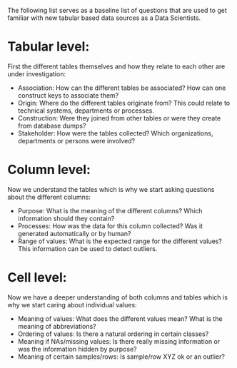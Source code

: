 The following list serves as a baseline list of questions that are used to get familiar with new tabular based data sources as a Data Scientists. 

# Tabular level:

First the different tables themselves and how they relate to each other are under investigation:

*   Association: How can the different tables be associated? How can one construct keys to associate them?
*   Origin: Where do the different tables originate from? This could relate to technical systems, departments or processes.
*   Construction: Were they joined from other tables or were they create from database dumps?
*   Stakeholder: How were the tables collected? Which organizations, departments or persons were involved?

#  Column level: 

Now we understand the tables which is why we start asking questions about the different columns:

*   Purpose: What is the meaning of the different columns? Which information should they contain?
*   Processes: How was the data for this column collected? Was it generated automatically or by human?
*   Range of values: What is the expected range for the different values? This information can be used to detect outliers.

#  Cell level:

Now we have a deeper understanding of both columns and tables which is why we start caring about individual values:

*   Meaning of values: What does the different values mean? What is the meaning of abbreviations? 
*   Ordering of values: Is there a natural ordering in certain classes?
*   Meaning if NAs/missing values: Is there really missing information or was the information hidden by purpose?
*   Meaning of certain samples/rows: Is sample/row XYZ ok or an outlier?
